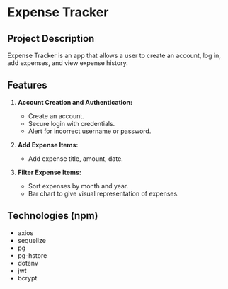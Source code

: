 # Expense Tracker

## Project Description
Expense Tracker is an app that allows a user to create an account, log in, add expenses, and view expense history.

## Features
1. **Account Creation and Authentication:**
   - Create an account.
   - Secure login with credentials.
   - Alert for incorrect username or password.

2. **Add Expense Items:**
   - Add expense title, amount, date.

3. **Filter Expense Items:**
   - Sort expenses by month and year.
   - Bar chart to give visual representation of expenses.

## Technologies (npm)
- axios
- sequelize
- pg
- pg-hstore
- dotenv
- jwt
- bcrypt